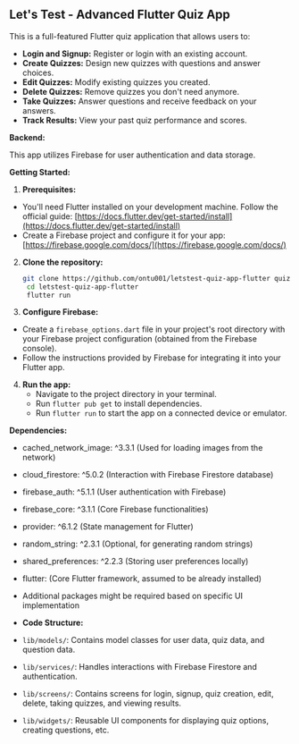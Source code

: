 ## Let's Test - Advanced Flutter Quiz App
This is a full-featured Flutter quiz application that allows users to:

* **Login and Signup:** Register or login with an existing account.
* **Create Quizzes:** Design new quizzes with questions and answer choices.
* **Edit Quizzes:** Modify existing quizzes you created.
* **Delete Quizzes:** Remove quizzes you don't need anymore.
* **Take Quizzes:** Answer questions and receive feedback on your answers.
* **Track Results:** View your past quiz performance and scores.

**Backend:**

This app utilizes Firebase for user authentication and data storage.

**Getting Started:**

1. **Prerequisites:**
* You'll need Flutter installed on your development machine. Follow the official guide: [https://docs.flutter.dev/get-started/install](https://docs.flutter.dev/get-started/install)
* Create a Firebase project and configure it for your app: [https://firebase.google.com/docs/](https://firebase.google.com/docs/)
2. **Clone the repository:**
   ```bash
   git clone https://github.com/ontu001/letstest-quiz-app-flutter quizapp
    cd letstest-quiz-app-flutter
    flutter run
   ```
3. **Configure Firebase:**
* Create a `firebase_options.dart` file in your project's root directory with your Firebase project configuration (obtained from the Firebase console).
* Follow the instructions provided by Firebase for integrating it into your Flutter app.
4. **Run the app:**
    * Navigate to the project directory in your terminal.
    * Run `flutter pub get` to install dependencies.
    * Run `flutter run` to start the app on a connected device or emulator.

**Dependencies:**

* cached_network_image: ^3.3.1 (Used for loading images from the network)
* cloud_firestore: ^5.0.2 (Interaction with Firebase Firestore database)
* firebase_auth: ^5.1.1 (User authentication with Firebase)
* firebase_core: ^3.1.1 (Core Firebase functionalities)
* provider: ^6.1.2 (State management for Flutter)
* random_string: ^2.3.1 (Optional, for generating random strings)
* shared_preferences: ^2.2.3 (Storing user preferences locally)
* flutter: (Core Flutter framework, assumed to be already installed)
* Additional packages might be required based on specific UI implementation

* **Code Structure:**

* `lib/models/`: Contains model classes for user data, quiz data, and question data.
* `lib/services/`: Handles interactions with Firebase Firestore and authentication.
* `lib/screens/`: Contains screens for login, signup, quiz creation, edit, delete, taking quizzes, and viewing results.
* `lib/widgets/`: Reusable UI components for displaying quiz options, creating questions, etc.

